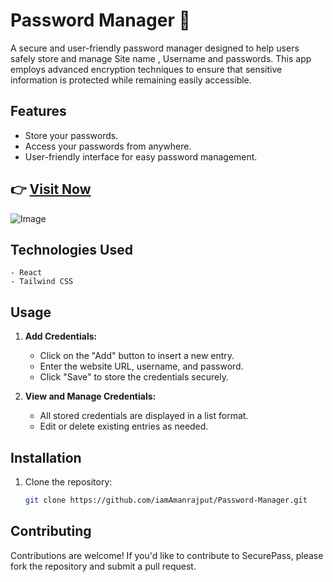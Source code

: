 # Password Manager 🚀

A secure and user-friendly password manager designed to help users safely store and manage Site name , Username and passwords. This app employs advanced encryption techniques to ensure that sensitive information is protected while remaining easily accessible.

## Features

- Store your passwords.
- Access your passwords from anywhere.
- User-friendly interface for easy password management.

## 👉 [**Visit Now**](https://pass-op-aman.netlify.app/)

![Image](https://github.com/user-attachments/assets/10294e71-fc2f-4be7-943c-ae7ead1e0cd7)

## Technologies Used

    - React
    - Tailwind CSS

## Usage

1. **Add Credentials:**

   - Click on the "Add" button to insert a new entry.
   - Enter the website URL, username, and password.
   - Click "Save" to store the credentials securely.

2. **View and Manage Credentials:**
   - All stored credentials are displayed in a list format.
   - Edit or delete existing entries as needed.

## Installation

1. Clone the repository:
   ```bash
   git clone https://github.com/iamAmanrajput/Password-Manager.git
   ```

## Contributing

Contributions are welcome! If you'd like to contribute to SecurePass, please fork the repository and submit a pull request.
